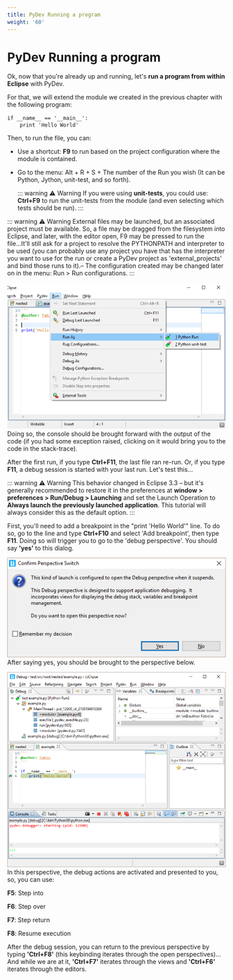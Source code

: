 ```yaml
---
title: PyDev Running a program
weight: '60'
---
```


# PyDev Running a program

Ok, now that you're already up and running, let's **run a program from within Eclipse** with PyDev.

For that, we will extend the module we created in the previous chapter with the following program:

```
if __name__ == '__main__':
    print 'Hello World'
```

Then, to run the file, you can:

* Use a shortcut: **F9** to run based on the project configuration where the module is contained.

* Go to the menu: Alt + R + S + The number of the Run you wish (It can be Python, Jython, unit-test, and so forth).

    ::: warning ⚠️ Warning
    If you were using **unit-tests**, you could use: **Ctrl+F9** to run the unit-tests from the module (and even selecting which tests should be run).
    :::

::: warning ⚠️ Warning
External files may be launched, but an associated project must be available. So, a file may be dragged from the filesystem into Eclipse, and later, with the editor open, F9 may be pressed to run the file...It'll still ask for a project to resolve the PYTHONPATH and interpreter to be used (you can probably use any project you have that has the interpreter you want to use for the run or create a PyDev project as 'external\_projects' and bind those runs to it).– The configuration created may be changed later on in the menu: Run > Run configurations.
:::

![menu_run](./menu_run.png)
Doing so, the console should be brought forward with the output of the code (if you had some exception raised, clicking on it would bring you to the code in the stack-trace).

After the first run, if you type **Ctrl+F11**, the last file ran re-run. Or, if you type **F11**, a debug session is started with your last run. Let's test this...

::: warning ⚠️ Warning
This behavior changed in Eclipse 3.3 – but it's generally recommended to restore it in the preferences at **window > preferences > Run/Debug > Launching** and set the Launch Operation to **Always launch the previously launched application**. This tutorial will always consider this as the default option.
:::

First, you'll need to add a breakpoint in the "print 'Hello World'" line. To do so, go to the line and type **Ctrl+F10** and select 'Add breakpoint', then type **F11**. Doing so will trigger you to go to the 'debug perspective'. You should say **'yes'** to this dialog.

![perspective_to_debug](./perspective_to_debug.png)
After saying yes, you should be brought to the perspective below.

![debug_perspective](./debug_perspective.png)
In this perspective, the debug actions are activated and presented to you, so, you can use:

**F5**: Step into

**F6**: Step over

**F7**: Step return

**F8**: Resume execution

After the debug session, you can return to the previous perspective by typing **'Ctrl+F8'** (this keybinding iterates through the open perspectives)... And while we are at it, **'Ctrl+F7'** iterates through the views and **'Ctrl+F6'** iterates through the editors.
